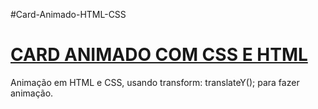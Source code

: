 #Card-Animado-HTML-CSS
<!DOCTYPE html>
<html lang="pt-BR">

<head>
    <meta charset="UTF-8">
    <meta http-equiv="X-UA-Compatible" content="IE=edge">
    <meta name="viewport" content="width=device-width, initial-scale=1.0">
</head>
<body>
    <a href="https://devrailan.github.io/Card-Animado-HTML-CSS/"><h1> CARD ANIMADO COM CSS E HTML</h1></a>
  <P> Animação em HTML e CSS, usando transform: translateY(); para fazer animação.
  </P>  
  <img src="">
</body>
</html>
